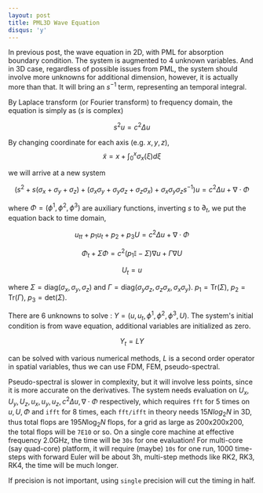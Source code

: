 ```yaml
---
layout: post
title: PML3D Wave Equation
disqus: 'y'
---
```


In previous post, the wave equation in 2D, with PML for absorption boundary condition. The system is augmented to 4 unknown variables. And in 3D case, regardless of possible issues from PML, the system should involve more unknowns for additional dimension, however, it is actually more than that. It will bring an $s^{-1}$ term, representing an temporal integral.

By Laplace transform (or Fourier transform) to frequency domain, the equation is simply as ($s$ is complex)

$$s^2 u  = c^2 \Delta u$$

By changing coordinate for each axis (e.g. $x, y, z$),
$$\tilde{x} = x + \displaystyle\int_0^x \sigma_x(\xi) d\xi$$

we will arrive at a new system

$$(s^2 + s(\sigma_x + \sigma_y + \sigma_z) + (\sigma_x\sigma_y + \sigma_y\sigma_z + \sigma_z \sigma_x) + \sigma_x\sigma_y\sigma_z s^{-1}) u = c^2 \Delta u + \nabla\cdot \Phi$$

where $\Phi = (\phi^1, \phi^2, \phi^3)$ are auxiliary functions, inverting $s$ to $\partial_t$, we put the equation back to time domain,

$$u_{tt} + p_1 u_t + p_2 + p_3 U = c^2 \Delta u + \nabla\cdot \Phi$$

$$\Phi_t + \Sigma \Phi = c^2 (p_1 \mathbb{I} - \Sigma)\nabla u + \Gamma \nabla U$$

$$U_t = u$$

where $\Sigma = \mathrm{diag}(\sigma_x, \sigma_y, \sigma_z)$ and $\Gamma = \mathrm{diag}(\sigma_y\sigma_z, \sigma_z\sigma_x, \sigma_x\sigma_y)$. $p_1= \mathrm{Tr}(\Sigma)$, $p_2 = \mathrm{Tr}(\Gamma)$, $p_3 = \mathrm{det}(\Sigma)$.

There are 6 unknowns to solve : $Y = (u, u_t, \phi^1, \phi^2, \phi^3, U)$. The system's initial condition is from wave equation, additional variables are initialized as zero.

$$Y_t = L Y$$

can be solved with various numerical methods, $L$ is a second order operator in spatial variables, thus we can use FDM, FEM, pseudo-spectral.


Pseudo-spectral is slower in complexity, but it will involve less points, since it is more accurate on the derivatives. The system needs evaluation on $U_x, U_y, U_z, u_x, u_y, u_z, c^2\Delta u, \nabla\cdot \Phi$ respectively, which requires ``fft`` for 5 times on $u, U, \Phi$ and ``ifft`` for 8 times, each ``fft/ifft`` in theory needs $15Nlog_2N$ in 3D, thus total flops are $195 N\log_2 N$ flops, for a grid as large as 200x200x200, the total flops will be ``7E10`` or so. On a single core machine at effective frequency 2.0GHz, the time will be ``30s`` for one evaluation! For multi-core (say quad-core) platform, it will require (maybe) ``10s`` for one run, 1000 time-steps with forward Euler will be about 3h, multi-step methods like RK2, RK3, RK4, the time will be much longer.

If precision is not important, using ``single`` precision will cut the timing in half.
